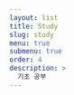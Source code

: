 ```yaml
---
layout: list
title: Study
slug: study
menu: true
submenu: true
order: 4
description: >
  기초 공부
---
```

